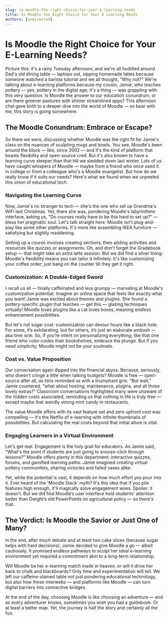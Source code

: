 ```yaml
---
slug: is-moodle-the-right-choice-for-your-e-learning-needs
title: Is Moodle the Right Choice for Your E Learning Needs
authors: [undirected]
---
```



# Is Moodle the Right Choice for Your E-Learning Needs?

Picture this: it's a rainy Tuesday afternoon, and we're all huddled around Dad's old dining table — laptops out, sipping homemade lattes because someone watched a barista tutorial and we all thought, "Why not?" We're talking about e-learning platforms because my cousin, Jamie, who teaches pottery — yes, pottery in the digital age; it's a thing — was grappling with this very question. Is Moodle the answer to our education conundrum, or are there greener pastures with shinier streamlined apps? This afternoon chat gave birth to a deeper dive into the world of Moodle — so bear with me, this story is going somewhere.

## The Moodle Conundrum: Embrace or Escape?

So there we were, discussing whether Moodle was the right fit for Jamie's class on the nuances of sculpting mugs and bowls. You see, Moodle's been around the block — like, since 2002 — and it's the kind of platform that boasts flexibility and open-source cred. But it's also known to have a learning curve steeper than that hill we sledded down last winter. Lots of us have caught whispers of Moodle — maybe from a friend who once used it in college or from a colleague who's a Moodle evangelist. But how do we really know if it suits our needs? Here's what we found when we unpeeled this onion of educational tech.

### Navigating the Learning Curve

Now, Jamie's no stranger to tech — she's the one who set up Grandma's WiFi last Christmas. Yet, there she was, pondering Moodle's labyrinthine interface, asking us, "Do courses really have to be this hard to set up?" — bless her pragmatic soul. Let's talk straight here: Moodle isn't plug-and-play like some other platforms. It's more like assembling IKEA furniture — satisfying but slightly maddening. 

Setting up a course involves creating sections, then adding activities and resources like quizzes or assignments. Oh, and don't forget the Gradebook setup — that might take an extra latte session. But we did find a silver lining: Moodle's flexibility means you can tailor it infinitely. It's like customizing your coffee order; just bang on the counter till they get it right.

### Customization: A Double-Edged Sword

I recall us all — finally caffeinated and less grumpy — marveling at Moodle's customization potential. Imagine an online space that feels like exactly what you want! Jamie was excited about themes and plugins. She found a pottery-specific plugin that teaches — get this — glazing techniques virtually! Moodle loves plugins like a cat loves boxes, meaning endless enhancement possibilities.

But let's not sugar coat: customization can devour hours like a black hole. For some, it’s exhilarating, but for others, it’s just an elaborate ambush — aka time sink. So, if you’re intent on personalizing everything, like that one friend who color-codes their bookshelves, embrace the plunge. But if you need simplicity, Moodle might not be your soulmate.

### Cost vs. Value Proposition

Our conversation again dipped into the financial abyss. Because, seriously, who doesn’t cringe a little when talking budgets? Moodle is free — open-source after all, as Idris reminded us with a triumphant grin. "But wait," Jamie countered, "what about hosting, maintenance, plugins, and all those lovely extras?" Classroom conversations highlighted many were unaware of the hidden costs associated, reminding us that nothing in life is truly free — except maybe that weirdly strong mint candy in restaurants.

The value Moodle offers with its vast feature set and zero upfront cost was compelling — it's the Netflix of e-learning with infinite thumbnails of possibilities. But calculating the real costs beyond that initial allure is vital.

### Engaging Learners in a Virtual Environment

Let's get real. Engagement is the holy grail for educators. As Jamie said, "What's the point if students are just going to snooze-click through lessons?" Moodle offers plenty in this department: interactive quizzes, forums, and gamified learning paths. Jamie imagined creating virtual pottery communities, sharing victories and failed vases alike.

Yet, while the potential is vast, it depends on how much effort you pour into it. Ever heard of the 'Moodle Stack' myth? It's this idea that if you pile features high enough, it'll magically solve engagement woes. Spoiler: it doesn't. But we did find Moodle’s user interface held students’ attention better than Dwight’s old PowerPoints on agricultural policy — so there's that.

## The Verdict: Is Moodle the Savior or Just One of Many?

In the end, after much debate and at least two cake slices (because sugar helps with hard decisions), Jamie decided to give Moodle a go — albeit cautiously. It promised endless pathways to sculpt her ideal e-learning environment yet required a commitment akin to a long-term relationship. 

Will Moodle be her e-learning match made in heaven, or will it drive her back to chalk and blackboards? Only time and experimentation will tell. We left our caffeine-stained table not just pondering educational technology, but also how these interwebs — and platforms like Moodle — can turn digital barriers into connective bridges.

At the end of the day, choosing Moodle is like choosing an adventure — and as every adventurer knows, sometimes you wish you had a guidebook. Or at least a better map. Yet, the journey is half the story and certainly all the fun.